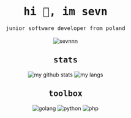 <h1 align="center"><samp>hi 👋, im sevn</samp></h1>

<p align="center">
<samp>junior software developer from poland</samp>
<br/>
<br/>
<img src="https://komarev.com/ghpvc/?username=sevnnn&label=profile%20views&color=231969&style=for-the-badge" alt="sevnnn" />
</p>

<h2 align="center"><samp>stats</samp></h2>

<p align="center">
<img src="https://github-readme-stats.vercel.app/api?username=sevnnn&count_private=true&show_icons=true&title_color=ebe9f6&text_color=c3bee4&icon_color=ebe9f6&bg_color=45,231969,4b1969&border_radius=8&custom_title=Sevn's%20GitHub%20Stats&include_all_commits=true" alt="my github stats" />
<img src="https://github-readme-stats.vercel.app/api/top-langs/?username=sevnnn&langs_count=3&title_color=ebe9f6&text_color=c3bee4&icon_color=ebe9f6&bg_color=45,231969,4b1969&border_radius=8&custom_title=Sevn's%20GitHub%20Stats&include_all_commits=true" alt="my langs" />
</p>

<h2 align="center"><samp>toolbox</samp></h2>

<p align="center">
<img src="https://img.shields.io/badge/go-%2300ADD8.svg?style=for-the-badge&logo=go&logoColor=white" alt="golang" />
<img src="https://img.shields.io/badge/python-3670A0?style=for-the-badge&logo=python&logoColor=ffdd54" alt="python" />
<img src="https://img.shields.io/badge/php-%23777BB4.svg?style=for-the-badge&logo=php&logoColor=white" alt="php" />
</p>
